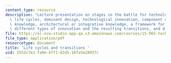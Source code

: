 ```yaml
---
content_type: resource
description: "Lecture presentation on stages in the battle for technological dominance,\
  \ life cycles, dominant design, technological innovation, component or\r\nmodular\
  \ knowledge, architectural or integrative knowledge, a framework for thinking about\
  \ different types of innovation and the resulting transitions, and disruptive technologies."
file: https://ol-ocw-studio-app-qa.s3.amazonaws.com/courses/15-965-technology-strategy-for-system-design-and-management-spring-2009/2552c7e2fa9ebff282d518fa5e28937c_MIT15_965S09_Lec10.pdf
file_type: application/pdf
resourcetype: Document
title: 'Life cycles and transitions '
uid: 2552c7e2-fa9e-bff2-82d5-18fa5e28937c
---
```

